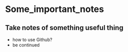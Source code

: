 # Some_important_notes
## Take notes of something useful thing <br />
- how to use Github?
- be continued
